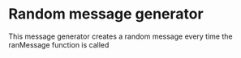 # Random message generator
This message generator creates a random message every time the ranMessage function is called